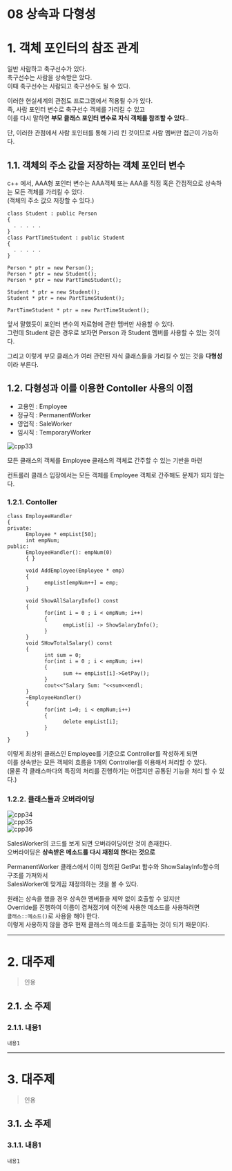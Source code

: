 08 상속과 다형성
=======================
# 1. 객체 포인터의 참조 관계
일반 사람하고 축구선수가 있다.      
축구선수는 사람을 상속받은 았다.       
이때 축구선수는 사람되고 축구선수도 될 수 있다.      
      
이러한 현실세계의 관점도 프로그램에서 적용될 수가 있다.               
즉, 사람 포인터 변수로 축구선수 객체를 가리킬 수 있고         
이를 다시 말하면 **부모 클래스 포인터 변수로 자식 객체를 참조할 수 있다.**.  
    
단, 이러한 관점에서 사람 포인터를 통해 가리 킨 것이므로 사람 멤버만 접근이 가능하다.   
        
## 1.1. 객체의 주소 값을 저장하는 객체 포인터 변수  
c++ 에서, AAA형 포인터 변수는 AAA객체 또는 AAA를 직접 혹은 간접적으로 상속하는 모든 객체를 가리킬 수 있다.   
(객체의 주소 값으 저장할 수 있다.)      

```
class Student : public Person
{
  . . . . . 
}
class PartTimeStudent : public Student
{
  . . . . . 
}
```
```
Person * ptr = new Person();
Person * ptr = new Student();
Person * ptr = new PartTimeStudent();

Student * ptr = new Student();
Student * ptr = new PartTimeStudent();

PartTimeStudent * ptr = new PartTimeStudent();
```
앞서 말했듯이 포인터 변수의 자료형에 관한 멤버만 사용할 수 있다.      
그런데 Student 같은 경우로 보자면 Person 과 Student 멤버를 사용할 수 있는 것이다.   
         
그리고 이렇게 부모 클래스가 여러 관련된 자식 클래스들을 가리킬 수 있는 것을 **다형성**이라 부른다.        
      
## 1.2. 다형성과 이를 이용한 Contoller 사용의 이점   
  
* 고용인 : Employee
* 정규직 : PermanentWorker
* 영업직 : SaleWorker
* 임시직 : TemporaryWorker   
      
![cpp33](https://user-images.githubusercontent.com/50267433/74602112-e0a89200-50e8-11ea-9c17-7b5a82e280ac.PNG)      
        
모든 클래스의 객체를 Employee 클래스의 객체로 간주할 수 있는 기반을 마련        
         
컨트롤러 클래스 입장에서는 모든 객체를 Employee 객체로 간주해도 문제가 되지 않는다.         
### 1.2.1. Contoller
```
class EmployeeHandler
{
private:
      Employee * empList[50];
      int empNum;
public:
      EmployeeHandler(): empNum(0)
      { }
      
      void AddEmployee(Employee * emp)
      {
            empList[empNum++] = emp;
      }
      
      void ShowAllSalaryInfo() const
      {
            for(int i = 0 ; i < empNum; i++)
            {
                  empList[i] -> ShowSalaryInfo();
            }
      }
      void SHowTotalSalary() const
      {     
            int sum = 0;
            for(int i = 0 ; i < empNum; i++)
            {
                  sum += empList[i]->GetPay();
            }
            cout<<"Salary Sum: "<<sum<<endl;
      }
      ~EmployeeHandler()
      {
            for(int i=0; i < empNum;i++)
            {
                  delete empList[i];
            }
      }
}
```
이렇게 최상위 클래스인 Employee를 기준으로 Controller를 작성하게 되면     
이를 상속받는 모든 객체의 흐름을 1개의 Controller를 이용해서 처리할 수 있다.      
(물론 각 클래스마다의 특징의 처리를 진행하기는 어렵지만 공통된 기능을 처리 할 수 있다.)     

### 1.2.2. 클래스들과 오버라이딩   
![cpp34](https://user-images.githubusercontent.com/50267433/74602266-36ca0500-50ea-11ea-9be0-96a8e3fc0224.PNG)         
![cpp35](https://user-images.githubusercontent.com/50267433/74602279-60832c00-50ea-11ea-8107-bdb03849b010.PNG)     
![cpp36](https://user-images.githubusercontent.com/50267433/74602291-7395fc00-50ea-11ea-88ad-43eb9d2ca564.PNG)   
  
SalesWorker의 코드를 보게 되면 오버라이딩이란 것이 존재한다.  
오버라이딩은 **상속받은 메소드를 다시 재정의 한다는 것으로**    
       
PermanentWorker 클래스에서 이미 정의된 GetPat 함수와 ShowSalayInfo함수의 구조를 가져와서     
SalesWorker에 맞게끔 재정의하는 것을 볼 수 있다.         
   
원래는 상속을 했을 경우 상속한 멤버들을 제약 없이 호출할 수 있지만      
Override를 진행하여 이름이 겹쳐졌기에 이전에 사용한 메소드를 사용하려면      
```클래스::메소드()```로 사용을 해야 한다.              
이렇게 사용하지 않을 경우 현재 클래스의 메소드를 호출하는 것이 되기 때문이다.      
  
***
# 2. 대주제
> 인용
## 2.1. 소 주제
### 2.1.1. 내용1
```
내용1
```   

***
# 3. 대주제
> 인용
## 3.1. 소 주제
### 3.1.1. 내용1
```
내용1
```
